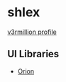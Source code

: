 # shlex
[v3rmillion profile](https://v3rmillion.net/member.php?action=profile&uid=1802819)

## UI Libraries
- [Orion](../categories/others/README.md#orion)
